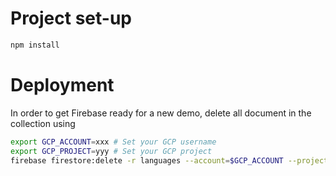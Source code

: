 # Project set-up

```bash
npm install
```

# Deployment


In order to get Firebase ready for a new demo, delete all document in the collection using
```bash
export GCP_ACCOUNT=xxx # Set your GCP username
export GCP_PROJECT=yyy # Set your GCP project
firebase firestore:delete -r languages --account=$GCP_ACCOUNT --project=$GCP_PROJECT
```